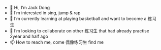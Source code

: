 - 👋 Hi, I’m Jack Dong
- 👀 I’m interested in sing, jump & rap
- 🌱 I’m currently learning at playing basketball and want to become a 练习生
- 💞️ I’m looking to collaborate on other 练习生 that had already practise 2year and half ago
- 📫 How to reach me, come 偶像练习生 find me 

<!---
jackdong986/jackdong986 is a ✨ special ✨ repository because its `README.md` (this file) appears on your GitHub profile.
You can click the Preview link to take a look at your changes.
--->
